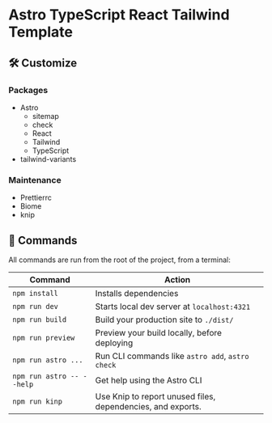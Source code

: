 # Astro TypeScript React Tailwind Template

## 🛠 Customize

### Packages
- Astro
    - sitemap
    - check 
    - React
    - Tailwind
    - TypeScript
- tailwind-variants

### Maintenance

- Prettierrc
- Biome
- knip

## 🧞 Commands

All commands are run from the root of the project, from a terminal:

| Command | Action |
|---|---|
| `npm install` | Installs dependencies |
| `npm run dev` | Starts local dev server at `localhost:4321` |
| `npm run build` | Build your production site to `./dist/` |
| `npm run preview` | Preview your build locally, before deploying |
| `npm run astro ...` | Run CLI commands like `astro add`, `astro check` |
| `npm run astro -- --help` | Get help using the Astro CLI |
| `npm run kinp` | Use Knip to report unused files, dependencies, and exports. |